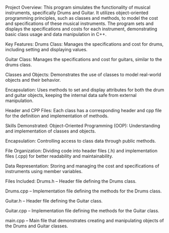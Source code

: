 Project Overview:
This program simulates the functionality of musical instruments, specifically Drums and Guitar. It utilizes object-oriented programming principles, such as classes and methods, to model the cost and specifications of these musical instruments. The program sets and displays the specifications and costs for each instrument, demonstrating basic class usage and data manipulation in C++.

Key Features:
Drums Class: Manages the specifications and cost for drums, including setting and displaying values.

Guitar Class: Manages the specifications and cost for guitars, similar to the drums class.

Classes and Objects: Demonstrates the use of classes to model real-world objects and their behavior.

Encapsulation: Uses methods to set and display attributes for both the drum and guitar objects, keeping the internal data safe from external manipulation.

Header and CPP Files: Each class has a corresponding header and cpp file for the definition and implementation of methods.

Skills Demonstrated:
Object-Oriented Programming (OOP): Understanding and implementation of classes and objects.

Encapsulation: Controlling access to class data through public methods.

File Organization: Dividing code into header files (.h) and implementation files (.cpp) for better readability and maintainability.

Data Representation: Storing and managing the cost and specifications of instruments using member variables.

Files Included:
Drums.h – Header file defining the Drums class.

Drums.cpp – Implementation file defining the methods for the Drums class.

Guitar.h – Header file defining the Guitar class.

Guitar.cpp – Implementation file defining the methods for the Guitar class.

main.cpp – Main file that demonstrates creating and manipulating objects of the Drums and Guitar classes.

